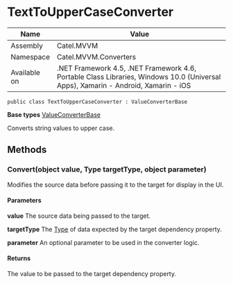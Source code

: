 

# TextToUpperCaseConverter

Name|Value
---|---
Assembly|Catel.MVVM
Namespace|Catel.MVVM.Converters
Available on|.NET Framework 4.5, .NET Framework 4.6, Portable Class Libraries, Windows 10.0 (Universal Apps), Xamarin - Android, Xamarin - iOS

```
public class TextToUpperCaseConverter : ValueConverterBase
```

**Base types**
[ValueConverterBase](/Catel.MVVM\Catel\MVVM\Converters\ValueConverterBase.md)


Converts string values to upper case.



## Methods

### Convert(object value, Type targetType, object parameter)

Modifies the source data before passing it to the target for display in the UI.

#### Parameters

**value**
The source data being passed to the target.

**targetType**
The [Type](#) of data expected by the target dependency property.

**parameter**
An optional parameter to be used in the converter logic.

#### Returns

The value to be passed to the target dependency property.



